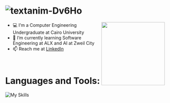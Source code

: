 # ![textanim-Dv6Ho](https://github.com/mariofouad/mariofouad/assets/119708778/bfd66ab6-965e-4d66-afd0-40728f649c90)

<img align="right" width="200" height="200" src="https://media.giphy.com/media/v1.Y2lkPTc5MGI3NjExZTZiMG1vbmlxNm1rMXZxaTBwa2V3emxkYm50ZjAxcjhhdHQwODJlcSZlcD12MV9pbnRlcm5hbF9naWZfYnlfaWQmY3Q9cw/K16aUytpG7JybNAfWH/giphy.gif">

- 💻 I’m a Computer Engineering Undergraduate at Cairo University
- 🌱 I’m currently learning Software Engineering at ALX and AI at Zweil City
- 📫 Reach me at [LinkedIn](https://www.linkedin.com/in/mario-fouad/)
<br/>

# Languages and Tools:
![My Skills](https://skillicons.dev/icons?i=cpp,py,matlab,arduino,linux,git,github,ps,illustrator,visualstudio,vscode,stackoverflow)
